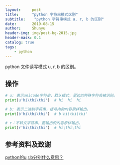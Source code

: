 ```yaml
---
layout:     post
title:      "python 字符串模式区别"
subtitle:    "python 字符串模式 u, r, b 的区别"
date:       2019-08-15
author:     Shunyu
header-img: img/post-bg-2015.jpg
header-mask: 0.1
catalog: true
tags:
    - python
---
```




python 文件读写模式 u, r, b 的区别。



## 操作

```python
# u: 表示unicode字符串，默认模式，里边的特殊字符会被识别。
print(u'hi\thi\thi')  # hi	hi	hi

# b: 表示二进制字符串，括号内的内容原样输出。
print(b'hi\thi\thi')  # b'hi\thi\thi'

# r：不转义字符串，要输出的内容原样输出。
print(r'hi\thi\thi')  # hi\thi\thi
```



## 参考资料及致谢

[python的u,r,b分别什么意思？](https://www.cnblogs.com/young233/p/11195577.html)

